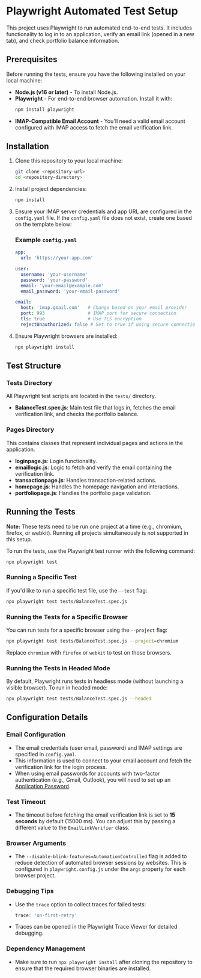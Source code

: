 # Playwright Automated Test Setup

This project uses Playwright to run automated end-to-end tests. It includes functionality to log in to an application, verify an email link (opened in a new tab), and check portfolio balance information.

## Prerequisites

Before running the tests, ensure you have the following installed on your local machine:

- **Node.js (v16 or later)** - To install Node.js.
- **Playwright** - For end-to-end browser automation. Install it with:
  ```bash
  npm install playwright
  ```
- **IMAP-Compatible Email Account** - You'll need a valid email account configured with IMAP access to fetch the email verification link.

## Installation

1. Clone this repository to your local machine:
   ```bash
   git clone <repository-url>
   cd <repository-directory>
   ```

2. Install project dependencies:
   ```bash
   npm install
   ```

3. Ensure your IMAP server credentials and app URL are configured in the `config.yaml` file. If the `config.yaml` file does not exist, create one based on the template below:

   ### Example `config.yaml`
   ```yaml
   app:
     url: 'https://your-app.com'

   user:
     username: 'your-username'
     password: 'your-password'
     email: 'your-email@example.com'
     email_password: 'your-email-password'

   email:
     host: 'imap.gmail.com'   # Change based on your email provider
     port: 993                # IMAP port for secure connection
     tls: true                # Use TLS encryption
     rejectUnauthorized: false # Set to true if using secure connections
   ```

4. Ensure Playwright browsers are installed:
   ```bash
   npx playwright install
   ```

## Test Structure

### Tests Directory
All Playwright test scripts are located in the `tests/` directory.

- **BalanceTest.spec.js**: Main test file that logs in, fetches the email verification link, and checks the portfolio balance.

### Pages Directory
This contains classes that represent individual pages and actions in the application.

- **loginpage.js**: Login functionality.
- **emaillogic.js**: Logic to fetch and verify the email containing the verification link.
- **transactionpage.js**: Handles transaction-related actions.
- **homepage.js**: Handles the homepage navigation and interactions.
- **portfoliopage.js**: Handles the portfolio page validation.

## Running the Tests
**Note:** These tests need to be run one project at a time (e.g., chromium, firefox, or webkit). Running all projects simultaneously is not supported in this setup.

To run the tests, use the Playwright test runner with the following command:
```bash
npx playwright test
```

### Running a Specific Test

If you'd like to run a specific test file, use the `--test` flag:
```bash
npx playwright test tests/BalanceTest.spec.js
```

### Running the Tests for a Specific Browser
You can run tests for a specific browser using the `--project` flag:
```bash
npx playwright test tests/BalanceTest.spec.js --project=chromium
```
Replace `chromium` with `firefox` or `webkit` to test on those browsers.

### Running the Tests in Headed Mode
By default, Playwright runs tests in headless mode (without launching a visible browser). To run in headed mode:
```bash
npx playwright test tests/BalanceTest.spec.js --headed
```

## Configuration Details

### Email Configuration
- The email credentials (user email, password) and IMAP settings are specified in `config.yaml`.
- This information is used to connect to your email account and fetch the verification link for the login process.
- When using email passwords for accounts with two-factor authentication (e.g., Gmail, Outlook), you will need to set up an [Application Password](https://support.google.com/accounts/answer/185833?hl=en).

### Test Timeout
- The timeout before fetching the email verification link is set to **15 seconds** by default (15000 ms). You can adjust this by passing a different value to the `EmailLinkVerifier` class.

### Browser Arguments
- The `--disable-blink-features=AutomationControlled` flag is added to reduce detection of automated browser sessions by websites. This is configured in `playwright.config.js` under the `args` property for each browser project.

### Debugging Tips
- Use the `trace` option to collect traces for failed tests:
  ```js
  trace: 'on-first-retry'
  ```
- Traces can be opened in the Playwright Trace Viewer for detailed debugging.

### Dependency Management
- Make sure to run `npx playwright install` after cloning the repository to ensure that the required browser binaries are installed.
